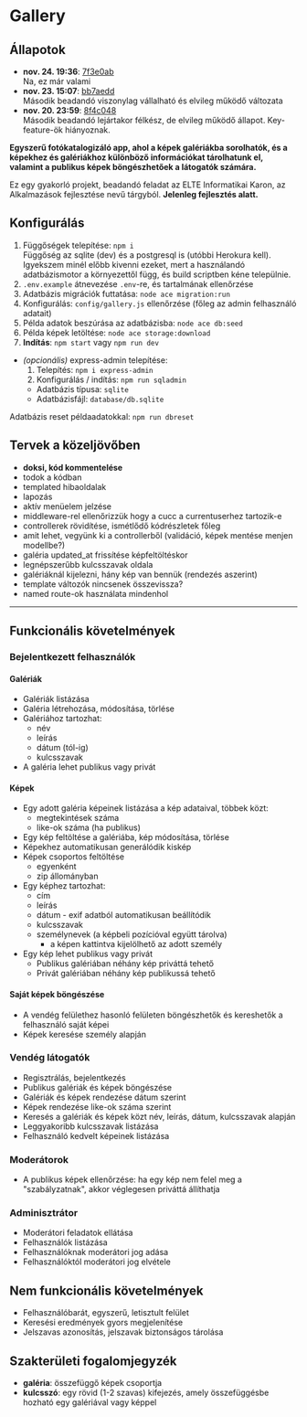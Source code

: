 # Gallery

## Állapotok

* **nov. 24. 19:36**: 
[7f3e0ab](https://github.com/KisGabo/gallery-elteik/tree/7f3e0ab33dac40d0babe9e359e5db7e6dd323ec3)  
Na, ez már valami
* **nov. 23. 15:07**:
[bb7aedd](https://github.com/KisGabo/gallery-elteik/tree/bb7aeddc80eda155f0d7ab0c4ce3a12319aa0d52)  
Második beadandó viszonylag vállalható és elvileg működő változata
* **nov. 20. 23:59**:
[8f4c048](https://github.com/KisGabo/gallery-elteik/tree/8f4c048bf0601f58164b33dbe90b26e6d2f119aa)  
Második beadandó lejártakor félkész, de elvileg működő állapot. Key-feature-ök hiányoznak.

**Egyszerű fotókatalogizáló app, ahol a képek galériákba sorolhatók, és a képekhez és galériákhoz különböző információkat tárolhatunk el, valamint a publikus képek böngészhetőek a látogatók számára.**

Ez egy gyakorló projekt, beadandó feladat az ELTE Informatikai Karon, az Alkalmazások fejlesztése nevű tárgyból.
**Jelenleg fejlesztés alatt.**

## Konfigurálás

1. Függőségek telepítése: `npm i`  
   Függőség az sqlite (dev) és a postgresql is (utóbbi Herokura kell). Igyekszem minél előbb kivenni ezeket, mert a használandó adatbázismotor a környezettől függ, és build scriptben kéne települnie.
2. `.env.example` átnevezése `.env`-re, és tartalmának ellenőrzése
3. Adatbázis migrációk futtatása: `node ace migration:run`
4. Konfigurálás: `config/gallery.js` ellenőrzése (főleg az admin felhasználó adatait)
5. Példa adatok beszúrása az adatbázisba: `node ace db:seed`
6. Példa képek letöltése: `node ace storage:download`
7. **Indítás**: `npm start` vagy `npm run dev`

* _(opcionális)_ express-admin telepítése:
  1. Telepítés: `npm i express-admin`
  2. Konfigurálás / indítás: `npm run sqladmin`
    - Adatbázis típusa: `sqlite`
    - Adatbázisfájl: `database/db.sqlite`


Adatbázis reset példaadatokkal: `npm run dbreset`

## Tervek a közeljövőben

- **doksi, kód kommentelése**
- todok a kódban
- templated hibaoldalak
- lapozás
- aktív menüelem jelzése
- middleware-rel ellenőrizzük hogy a cucc a currentuserhez tartozik-e
- controllerek rövidítése, ismétlődő kódrészletek főleg
- amit lehet, vegyünk ki a controllerből
  (validáció, képek mentése menjen modellbe?)
- galéria updated_at frissítése képfeltöltéskor
- legnépszerűbb kulcsszavak oldala
- galériáknál kijelezni, hány kép van bennük (rendezés aszerint)
- template változók nincsenek összevissza?
- named route-ok használata mindenhol

--------------------

## Funkcionális követelmények

### Bejelentkezett felhasználók

#### Galériák

* Galériák listázása
* Galéria létrehozása, módosítása, törlése
* Galériához tartozhat:
  - név
  - leírás
  - dátum (tól-ig)
  - kulcsszavak
* A galéria lehet publikus vagy privát

#### Képek

* Egy adott galéria képeinek listázása a kép adataival, többek közt:
  - megtekintések száma
  - like-ok száma (ha publikus)
* Egy kép feltöltése a galériába, kép módosítása, törlése
* Képekhez automatikusan generálódik kiskép
* Képek csoportos feltöltése
  - egyenként
  - zip állományban
* Egy képhez tartozhat:
  - cím
  - leírás
  - dátum - exif adatból automatikusan beállítódik
  - kulcsszavak
  - személynevek (a képbeli pozícióval együtt tárolva)
    * a képen kattintva kijelölhető az adott személy
* Egy kép lehet publikus vagy privát
  - Publikus galériában néhány kép priváttá tehető
  - Privát galériában néhány kép publikussá tehető

#### Saját képek böngészése

* A vendég felülethez hasonló felületen böngészhetők és kereshetők a felhasználó saját képei
* Képek keresése személy alapján

### Vendég látogatók

* Regisztrálás, bejelentkezés
* Publikus galériák és képek böngészése
* Galériák és képek rendezése dátum szerint
* Képek rendezése like-ok száma szerint
* Keresés a galériák és képek közt név, leírás, dátum, kulcsszavak alapján
* Leggyakoribb kulcsszavak listázása
* Felhasználó kedvelt képeinek listázása

### Moderátorok

* A publikus képek ellenőrzése: ha egy kép nem felel meg a "szabályzatnak", akkor véglegesen priváttá állíthatja

### Adminisztrátor

* Moderátori feladatok ellátása
* Felhasználók listázása
* Felhasználóknak moderátori jog adása
* Felhasználóktól moderátori jog elvétele

## Nem funkcionális követelmények

* Felhasználóbarát, egyszerű, letisztult felület
* Keresési eredmények gyors megjelenítése
* Jelszavas azonosítás, jelszavak biztonságos tárolása

## Szakterületi fogalomjegyzék

* **galéria**: összefüggő képek csoportja
* **kulcsszó**: egy rövid (1-2 szavas) kifejezés, amely összefüggésbe hozható egy galériával vagy képpel
